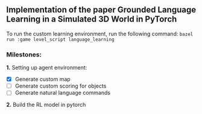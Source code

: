 ## Implementation of the paper Grounded Language Learning in a Simulated 3D World in PyTorch

To run the custom learning environment, run the following command:
`` bazel run :game level_script language_learning ``

### Milestones:

**1.** Setting up agent environment:
- [x] Generate custom map
- [ ] Generate custom scoring for objects
- [ ] Generate natural language commands

**2.** Build the RL model in pytorch




